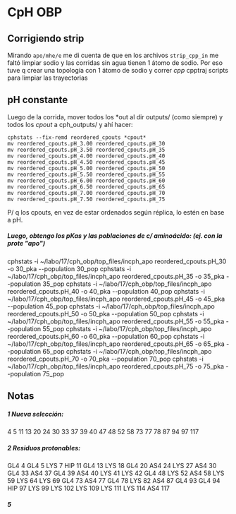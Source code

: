 # CpH OBP

## Corrigiendo strip

Mirando ```apo/mhe/e``` me di cuenta de que en los archivos ```strip_cpp_in``` me
faltó limpiar sodio y las corridas sin agua tienen 1 átomo de sodio. Por eso tuve
q crear una topología con 1 átomo de sodio y correr *cpp* cpptraj scripts para
limpiar las trayectorias

## pH constante

Luego de la corrida, mover todos los \*out al dir outputs/ (como siempre)
y todos los *cpout* a cph_outputs/ y ahí hacer:
```
cphstats --fix-remd reordered_cpouts *cpout*
mv reordered_cpouts.pH_3.00 reordered_cpouts.pH_30
mv reordered_cpouts.pH_3.50 reordered_cpouts.pH_35
mv reordered_cpouts.pH_4.00 reordered_cpouts.pH_40
mv reordered_cpouts.pH_4.50 reordered_cpouts.pH_45
mv reordered_cpouts.pH_5.00 reordered_cpouts.pH_50
mv reordered_cpouts.pH_5.50 reordered_cpouts.pH_55
mv reordered_cpouts.pH_6.00 reordered_cpouts.pH_60
mv reordered_cpouts.pH_6.50 reordered_cpouts.pH_65
mv reordered_cpouts.pH_7.00 reordered_cpouts.pH_70
mv reordered_cpouts.pH_7.50 reordered_cpouts.pH_75
```

P/ q los cpouts, en vez de estar ordenados según réplica, lo estén en base
a pH.

##### Luego, obtengo los pKas y las poblaciones de c/ aminoácido: (ej. con la prote "apo")

cphstats -i ~/labo/17/cph_obp/top_files/incph_apo reordered_cpouts.pH_30 -o 30_pka --population 30_pop 
cphstats -i ~/labo/17/cph_obp/top_files/incph_apo reordered_cpouts.pH_35 -o 35_pka --population 35_pop 
cphstats -i ~/labo/17/cph_obp/top_files/incph_apo reordered_cpouts.pH_40 -o 40_pka --population 40_pop 
cphstats -i ~/labo/17/cph_obp/top_files/incph_apo reordered_cpouts.pH_45 -o 45_pka --population 45_pop 
cphstats -i ~/labo/17/cph_obp/top_files/incph_apo reordered_cpouts.pH_50 -o 50_pka --population 50_pop 
cphstats -i ~/labo/17/cph_obp/top_files/incph_apo reordered_cpouts.pH_55 -o 55_pka --population 55_pop 
cphstats -i ~/labo/17/cph_obp/top_files/incph_apo reordered_cpouts.pH_60 -o 60_pka --population 60_pop 
cphstats -i ~/labo/17/cph_obp/top_files/incph_apo reordered_cpouts.pH_65 -o 65_pka --population 65_pop 
cphstats -i ~/labo/17/cph_obp/top_files/incph_apo reordered_cpouts.pH_70 -o 70_pka --population 70_pop 
cphstats -i ~/labo/17/cph_obp/top_files/incph_apo reordered_cpouts.pH_75 -o 75_pka --population 75_pop 

## Notas

##### 1  Nueva selección:
4
5
11
13
20
24
30
33
37
39
40
47
48
52
58
73
77
78
87
94
97
117

##### 2 Residuos protonables:

GL4 4
GL4 5
LYS 7
HIP 11 
GL4 13 
LYS 18 
GL4 20 
AS4 24 
LYS 27 
AS4 30 
GL4 33 
AS4 37 
GL4 39 
AS4 40 
LYS 41 
LYS 42 
GL4 48 
LYS 52 
AS4 58 
LYS 59 
LYS 64 
LYS 69 
GL4 73 
AS4 77 
GL4 78 
LYS 82 
AS4 87 
GL4 93 
GL4 94 
HIP 97 
LYS 99 
LYS 102
LYS 109
LYS 111
LYS 114
AS4 117

##### 5
